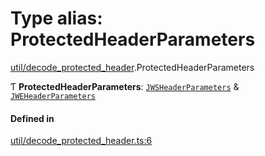 # Type alias: ProtectedHeaderParameters

[util/decode_protected_header](../modules/util_decode_protected_header.md).ProtectedHeaderParameters

Ƭ **ProtectedHeaderParameters**: [`JWSHeaderParameters`](../interfaces/types.JWSHeaderParameters.md) & [`JWEHeaderParameters`](../interfaces/types.JWEHeaderParameters.md)

#### Defined in

[util/decode_protected_header.ts:6](https://github.com/panva/jose/blob/v3.15.2/src/util/decode_protected_header.ts#L6)
